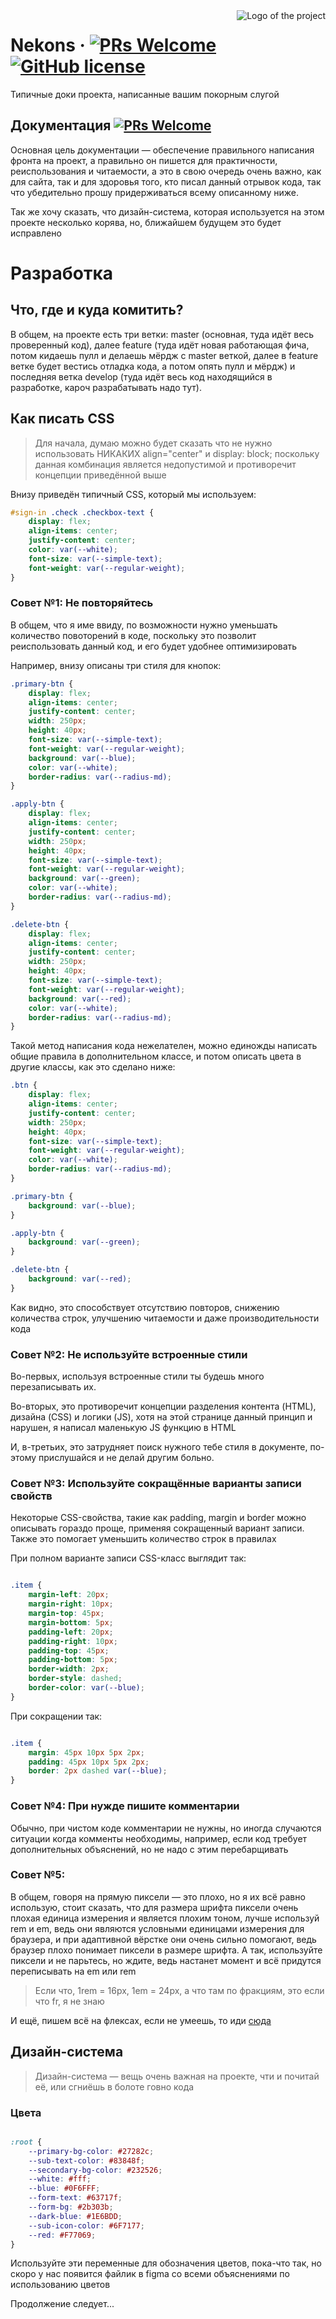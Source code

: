<img src="./images/logo.sample.png" alt="Logo of the project" align="right">

# Nekons &middot; [![PRs Welcome](https://img.shields.io/badge/PRs-welcome-brightgreen.svg?style=flat-square)](http://makeapullrequest.com) [![GitHub license](https://img.shields.io/badge/license-Apatche2.0-blue.svg?style=flat-square)](https://github.com/your/your-project/blob/master/LICENSE)

Типичные доки проекта, написанные вашим покорным слугой

## Документация [![PRs Welcome](https://img.shields.io/badge/version-beta0.1-red.svg?style=flat-square)](http://makeapullrequest.com)

Основная цель документации — обеспечение правильного написания фронта на проект, а правильно он пишется для практичности,
реиспользования и читаемости, а это в свою очередь очень важно, как для сайта, так и для здоровья того, кто писал данный
отрывок кода, так что убедительно прошу придерживаться всему описанному ниже.

Так же хочу сказать, что дизайн-система, которая используется на этом проекте несколько корява, но,
ближайшем будущем это будет исправлено

# Разработка

## Что, где и куда комитить?

В общем, на проекте есть три ветки: master (основная, туда идёт весь проверенный код), 
далее feature (туда идёт новая работающая фича, потом кидаешь пулл и делаешь мёрдж с master веткой, далее в feature ветке будет вестись отладка кода, а потом опять пулл и мёрдж)
и последняя ветка develop (туда идёт весь код находящийся в разработке, кароч разрабатывать надо тут).

## Как писать CSS

> Для начала, думаю можно будет сказать что не нужно использовать НИКАКИХ align="center" и display: block;
поскольку данная комбинация является недопустимой и противоречит концепции приведённой выше

Внизу приведён типичный CSS, который мы используем:

```css
#sign-in .check .checkbox-text {
    display: flex;
    align-items: center;
    justify-content: center;
    color: var(--white);
    font-size: var(--simple-text);
    font-weight: var(--regular-weight);
}
```

### Совет №1: Не повторяйтесь

В общем, что я име ввиду, по возможности нужно уменьшать количество повоторений в коде,
поскольку это позволит реиспользовать данный код, и его будет удобнее оптимизировать

Например, внизу описаны три стиля для кнопок:

```css
.primary-btn {
    display: flex;
    align-items: center;
    justify-content: center;
    width: 250px;
    height: 40px;
    font-size: var(--simple-text);
    font-weight: var(--regular-weight);
    background: var(--blue);
    color: var(--white);
    border-radius: var(--radius-md);
}

.apply-btn {
    display: flex;
    align-items: center;
    justify-content: center;
    width: 250px;
    height: 40px;
    font-size: var(--simple-text);
    font-weight: var(--regular-weight);
    background: var(--green);
    color: var(--white);
    border-radius: var(--radius-md);
}

.delete-btn {
    display: flex;
    align-items: center;
    justify-content: center;
    width: 250px;
    height: 40px;
    font-size: var(--simple-text);
    font-weight: var(--regular-weight);
    background: var(--red);
    color: var(--white);
    border-radius: var(--radius-md);
}
```

Такой метод написания кода нежелателен, можно единожды написать общие правила в дополнительном классе,
и потом описать цвета в другие классы, как это сделано ниже:

```css 
.btn {
    display: flex;
    align-items: center;
    justify-content: center;
    width: 250px;
    height: 40px;
    font-size: var(--simple-text);
    font-weight: var(--regular-weight);
    color: var(--white);
    border-radius: var(--radius-md);
} 

.primary-btn {
    background: var(--blue);
}

.apply-btn {
    background: var(--green);
}

.delete-btn {
    background: var(--red);
}
```

Как видно, это способствует отсутствию повторов, снижению количества строк, улучшению читаемости
и даже производительности кода

### Совет №2: Не используйте встроенные стили

Во-первых, используя встроенные стили ты будешь много перезаписывать их.

Во-вторых, это противоречит концепции разделения контента (HTML), дизайна (CSS) и логики (JS), хотя на этой странице данный принцип и нарушен, я написал маленькую JS функцию в HTML

И, в-третьих, это затрудняет поиск нужного тебе стиля в документе, по-этому прислушайся и не делай другим больно.

### Совет №3: Используйте сокращённые варианты записи свойств

Некоторые CSS-свойства, такие как padding, margin и border можно описывать гораздо проще,
применяя сокращенный вариант записи. Также это помогает уменьшить количество строк в правилах

При полном варианте записи CSS-класс выглядит так:

```css

.item {
    margin-left: 20px;
    margin-right: 10px;
    margin-top: 45px;
    margin-bottom: 5px;
    padding-left: 20px;
    padding-right: 10px;
    padding-top: 45px;
    padding-bottom: 5px;
    border-width: 2px;
    border-style: dashed;
    border-color: var(--blue);
}
```

При сокращении так:

```css

.item {
    margin: 45px 10px 5px 2px;
    padding: 45px 10px 5px 2px;
    border: 2px dashed var(--blue);
}
```

### Совет №4: При нужде пишите комментарии
Обычно, при чистом коде комментарии не нужны, но иногда случаются ситуации когда комменты необходимы,
например, если код требует дополнительных объяснений, но не надо с этим перебарщивать

### Совет №5:

В общем, говоря на прямую пиксели — это плохо, но я их всё равно использую,
стоит сказать, что для размера шрифта пиксели очень плохая единица измерения и является плохим тоном,
лучше используй rem и em, ведь они являются условными единицами измерения для браузера, и при адаптивной
вёрстке они очень сильно помогают, ведь браузер плохо понимает пиксели в размере шрифта. А так, используйте пиксели
и не парьтесь, но ждите, ведь настанет момент и всё придутся переписывать на em или rem

> Если что, 1rem = 16px, 1em = 24px, а что там по фракциям, это если что fr, я не знаю

И ещё, пишем всё на флексах, если не умеешь, то иди [сюда](https://webstacker.net/front-end/css/flexbox-samyj-polnyj-gajd-ili-kak-sverstat-sajt-i-ne-umeret/)

## Дизайн-система

> Дизайн-система — вещь очень важная на проекте, чти и почитай её, или сгниёшь в болоте говно кода

### Цвета

```css

:root {
    --primary-bg-color: #27282c;
    --sub-text-color: #83848f;
    --secondary-bg-color: #232526;
    --white: #fff;
    --blue: #0F6FFF;
    --form-text: #63717f;
    --form-bg: #2b303b;
    --dark-blue: #1E6BDD;
    --sub-icon-color: #6F7177;
    --red: #F77069;
}
```

Используйте эти переменные для обозначения цветов, пока-что так,
но скоро у нас появится файлик в figma со всеми объяснениями по
использованию цветов 

Продолжение следует...